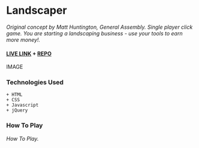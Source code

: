 # Landscaper

_Original concept by Matt Huntington, General Assembly._
_Single player click game.  You are starting a landscaping business - use your tools to earn more money!._

#### [LIVE LINK](#) + [REPO](#)

IMAGE

### Technologies Used

```
+ HTML
+ CSS
+ Javascript
+ jQuery
```

### How To Play
_How To Play._

